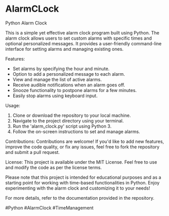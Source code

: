 # AlarmCLock
Python Alarm Clock

This is a simple yet effective alarm clock program built using Python. The alarm clock allows users to set custom alarms with specific times and optional personalized messages. It provides a user-friendly command-line interface for setting alarms and managing existing ones.

Features:
- Set alarms by specifying the hour and minute.
- Option to add a personalized message to each alarm.
- View and manage the list of active alarms.
- Receive audible notifications when an alarm goes off.
- Snooze functionality to postpone alarms for a few minutes.
- Easily stop alarms using keyboard input.

Usage:
1. Clone or download the repository to your local machine.
2. Navigate to the project directory using your terminal.
3. Run the 'alarm_clock.py' script using Python 3.
4. Follow the on-screen instructions to set and manage alarms.

Contributions:
Contributions are welcome! If you'd like to add new features, improve the code quality, or fix any issues, feel free to fork the repository and submit a pull request.

License:
This project is available under the MIT License. Feel free to use and modify the code as per the license terms.

Please note that this project is intended for educational purposes and as a starting point for working with time-based functionalities in Python. Enjoy experimenting with the alarm clock and customizing it to your needs!

For more details, refer to the documentation provided in the repository.

#Python #AlarmClock #TimeManagement
